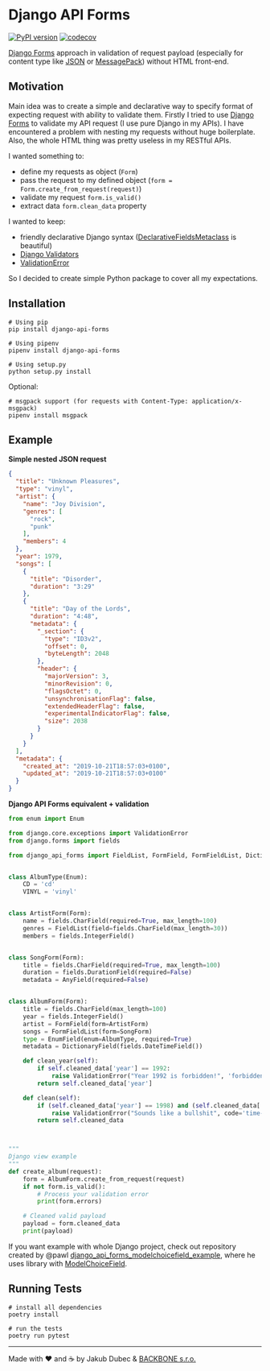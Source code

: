 # Django API Forms

[![PyPI version](https://badge.fury.io/py/django-api-forms.svg)](https://badge.fury.io/py/django-api-forms)
[![codecov](https://codecov.io/gh/Sibyx/django_api_forms/branch/master/graph/badge.svg)](https://codecov.io/gh/Sibyx/django_api_forms)

[Django Forms](https://docs.djangoproject.com/en/3.0/topics/forms/) approach in validation of request payload
(especially for content type like [JSON](https://www.json.org/) or [MessagePack](https://msgpack.org/))
without HTML front-end.

## Motivation

Main idea was to create a simple and declarative way to specify format of expecting request with ability to validate
them. Firstly I tried to use [Django Forms](https://docs.djangoproject.com/en/3.0/topics/forms/) to validate my API
request (I use pure Django in my APIs). I have encountered a problem with nesting my requests without huge boilerplate.
Also, the whole HTML thing was pretty useless in my RESTful APIs.

I wanted something to:

- define my requests as object (`Form`)
- pass the request to my defined object (`form = Form.create_from_request(request)`)
- validate my request `form.is_valid()`
- extract data `form.clean_data` property

I wanted to keep:

- friendly declarative Django syntax
([DeclarativeFieldsMetaclass](https://github.com/django/django/blob/master/django/forms/forms.py#L22) is beautiful)
- [Django Validators](https://docs.djangoproject.com/en/3.0/ref/validators/)
- [ValidationError](https://docs.djangoproject.com/en/3.0/ref/exceptions/#validationerror)

So I decided to create simple Python package to cover all my expectations.

## Installation

```shell script
# Using pip
pip install django-api-forms

# Using pipenv
pipenv install django-api-forms

# Using setup.py
python setup.py install
```

Optional:
```shell script
# msgpack support (for requests with Content-Type: application/x-msgpack)
pipenv install msgpack
```

## Example

**Simple nested JSON request**

```json
{
  "title": "Unknown Pleasures",
  "type": "vinyl",
  "artist": {
    "name": "Joy Division",
    "genres": [
      "rock",
      "punk"
    ],
    "members": 4
  },
  "year": 1979,
  "songs": [
    {
      "title": "Disorder",
      "duration": "3:29"
    },
    {
      "title": "Day of the Lords",
      "duration": "4:48",
      "metadata": {
        "_section": {
          "type": "ID3v2",
          "offset": 0,
          "byteLength": 2048
        },
        "header": {
          "majorVersion": 3,
          "minorRevision": 0,
          "flagsOctet": 0,
          "unsynchronisationFlag": false,
          "extendedHeaderFlag": false,
          "experimentalIndicatorFlag": false,
          "size": 2038
        }
      }
    }
  ],
  "metadata": {
    "created_at": "2019-10-21T18:57:03+0100",
    "updated_at": "2019-10-21T18:57:03+0100"
  }
}

```

**Django API Forms equivalent + validation**

```python
from enum import Enum

from django.core.exceptions import ValidationError
from django.forms import fields

from django_api_forms import FieldList, FormField, FormFieldList, DictionaryField, EnumField, AnyField, Form


class AlbumType(Enum):
    CD = 'cd'
    VINYL = 'vinyl'


class ArtistForm(Form):
    name = fields.CharField(required=True, max_length=100)
    genres = FieldList(field=fields.CharField(max_length=30))
    members = fields.IntegerField()


class SongForm(Form):
    title = fields.CharField(required=True, max_length=100)
    duration = fields.DurationField(required=False)
    metadata = AnyField(required=False)


class AlbumForm(Form):
    title = fields.CharField(max_length=100)
    year = fields.IntegerField()
    artist = FormField(form=ArtistForm)
    songs = FormFieldList(form=SongForm)
    type = EnumField(enum=AlbumType, required=True)
    metadata = DictionaryField(fields.DateTimeField())

    def clean_year(self):
        if self.cleaned_data['year'] == 1992:
            raise ValidationError("Year 1992 is forbidden!", 'forbidden-value')
        return self.cleaned_data['year']

    def clean(self):
        if (self.cleaned_data['year'] == 1998) and (self.cleaned_data['artist']['name'] == "Nirvana"):
            raise ValidationError("Sounds like a bullshit", code='time-traveling')
        return self.cleaned_data



"""
Django view example
"""
def create_album(request):
    form = AlbumForm.create_from_request(request)
    if not form.is_valid():
        # Process your validation error
        print(form.errors)

    # Cleaned valid payload
    payload = form.cleaned_data
    print(payload)
```

If you want example with whole Django project, check out repository created by @pawl
[django_api_forms_modelchoicefield_example](https://github.com/pawl/django_api_forms_modelchoicefield_example), where
he uses library with
[ModelChoiceField](https://docs.djangoproject.com/en/3.0/ref/forms/fields/#django.forms.ModelChoiceField).


## Running Tests

```shell script
# install all dependencies
poetry install

# run the tests
poetry run pytest
```

---
Made with ❤️ and ☕️ by Jakub Dubec & [BACKBONE s.r.o.](https://www.backbone.sk/en/)
